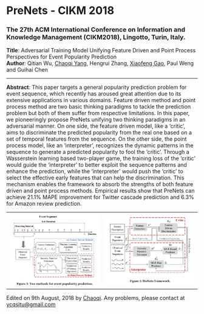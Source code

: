 # PreNets - CIKM 2018
### The 27th ACM International Conference on Information and Knowledge Management (CIKM2018), Lingotto, Turin, Italy.
<strong>Title</strong>: Adversarial Training Model Unifying Feature Driven and Point Process Perspectives for Event Popularity Prediction<br>
<strong>Author</strong>: Qitian Wu, <a href="http://chaoqiyang.com">Chaoqi Yang</a>, Hengrui Zhang, <a href="http://www.cs.sjtu.edu.cn/~gao-xf/">Xiaofeng Gao</a>, Paul Weng and Guihai Chen<br>

---
<strong>Abstract</strong>: This paper targets a general popularity prediction problem for event sequence, which recently has aroused great attention due to its extensive applications in various domains. Feature driven method and point process method are two basic thinking paradigms to tackle the prediction problem but both of them suffer from respective limitations. In this paper, we pioneeringly propose PreNets unifying two thinking paradigms in an adversarial manner. On one side, the feature driven model, like a ‘critic’, aims to discriminate the predicted popularity from the real one based on a set of temporal features from the sequence. On the other side, the point process model, like an ‘interpreter’, recognizes the dynamic patterns in the sequence to generate a predicted popularity to fool the ‘critic’. Through a Wasserstein learning based two-player game, the training loss of the ‘critic’ would guide the ‘interpreter’ to better exploit the sequence patterns and enhance the prediction, while the
‘interpreter’ would push the ‘critic’ to select the effective early features that can help the discrimination. This mechanism enables the framework to absorb the strengths of both feature driven and point process methods. Empirical results show that PreNets can achieve 21.1% MAPE improvement for Twitter cascade prediction and 6.3% for Amazon review prediction.

<table><tr>
<td><img src="result/framework1.png" border=0></td>
<td><img src="result/framework2.png" border=0></td>
</tr></table>

Edited on 9th August, 2018 by <a href="http://chaoqiyang.com">Chaoqi</a>. Any problems, please contact at ycqsjtu@gmail.com
